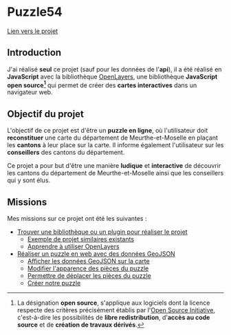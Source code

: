 # Puzzle54

<CustomContainer type="info">
<p><a target="_blank" href="https://webcarto.infogeo54.fr/index.php/view/map?repository=public&project=puzzle_cd54">Lien vers le projet</a></p>
</CustomContainer>

## Introduction

J'ai réalisé **seul** ce projet (sauf pour les données de l'**api**), il a été réalisé en **JavaScript** avec la bibliothèque [OpenLayers](/projects/creations/puzzle54/veille-techno#presentation-d-openlayers),
une bibliothèque **JavaScript open source[^1]** qui permet de créer des **cartes interactives** dans un navigateur web.

## Objectif du projet

L'objectif de ce projet est d'être un **puzzle en ligne**, où l'utilisateur doit **reconstituer** une carte du département de Meurthe-et-Moselle en plaçant les **cantons** à leur place sur la carte.
Il informe également l'utilisateur sur les **conseillers** des cantons du département.

Ce projet a pour but d'être une manière **ludique** et **interactive** de découvrir les cantons du département de Meurthe-et-Moselle ainsi que les conseillers qui y sont élus.

## Missions

Mes missions sur ce projet ont été les suivantes :
- [Trouver une bibliothèque ou un plugin pour réaliser le projet](/projects/creations/puzzle54/veille-techno#openlayers)
    - [Exemple de projet similaires existants](/projects/creations/puzzle54/veille-techno#exemples-de-projets-similaires)
    - [Apprendre à utiliser OpenLayers](/projects/creations/puzzle54/veille-techno#apprendre-a-utiliser-openlayers)
- [Réaliser un puzzle en web avec des données GeoJSON](/projects/creations/puzzle54/realisation#realiser-un-puzzle-en-web-avec-des-donnees-geojson)
    - [Afficher les données GeoJSON sur la carte](/projects/creations/puzzle54/realisation#afficher-les-donnees-geojson-sur-la-carte)
    - [Modifier l'apparence des pièces du puzzle](/projects/creations/puzzle54/realisation#modifier-l-apparence-des-pieces-du-puzzle)
    - [Permettre de déplacer les pièces du puzzle](/projects/creations/puzzle54/realisation#permettre-de-deplacer-les-pieces-du-puzzle)
    - [Créer notre puzzle](/projects/creations/puzzle54/realisation#creer-notre-puzzle)

[^1]: La désignation **open source**, s'applique aux logiciels dont la licence respecte des critères précisément établis par l'[Open Source Initiative](https://fr.wikipedia.org/wiki/Open_Source_Initiative),
c'est-à-dire les possibilités de **libre redistribution**, d'**accès au code source** et de **création de travaux dérivés**.